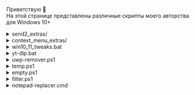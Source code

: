 Приветствую 👋  
На этой странице представлены различные скрипты моего авторства для Windows 10+

<details>
  <summary>send2_extras/</summary>
  
Скрипты в этой папке представляют собой обёртки (врапперы) для популярных утилит. Их можно использовать, поместив ярлык в папку `Shell:SendTo` (меню `Отправить` в Проводнике) или кнопкой с параметром `%P%S` в [Total Commander](https://github.com/wincmd64/blog/wiki/TotalCmd). Таким образом выбранные файлы будут обработаны в виде массива. 

</details>

<details>
  <summary>context_menu_extras/</summary>

При запуске скрипта из этой папки будет добавлен соотв. пункт в контекстное меню Проводника. С ключом `/u` можно откатить изменения.

</details>

<details>
  <summary>win10_11_tweaks.bat</summary>

Быстрая настройка ОС Windows 10 \ 11.

</details>

<details>
  <summary>yt-dlp.bat</summary>

Враппер для yt-dlp. Качает по ссылке из буфера обмена.

</details>

<details>
  <summary>uwp-remover.ps1</summary>

Удаляет встроенные UWP-приложения в один клик.

</details>

<details>
  <summary>temp.ps1</summary>

Рекурсивно удаляет файлы старше Х дней в указанной папке. Конечно, основное предназначение это папка `%temp%` юзера.

</details>

<details>
  <summary>empty.ps1</summary>

Рекурсивно удаляет пустые файлы и папки.

</details>

<details>
  <summary>filter.ps1</summary>

Быстрый фильтр строк текстовых файлов.

</details>

<details>
  <summary>notepad-replacer.cmd</summary>

Замена блокнота по-умолчанию на сторонний.

</details>
